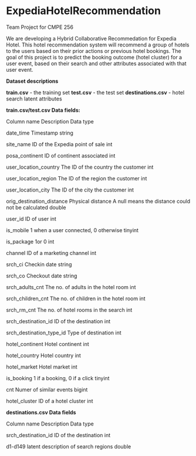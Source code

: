 # ExpediaHotelRecommendation
Team Project for CMPE 256

We are developing a Hybrid Collaborative Recommedation for Expedia Hotel. This hotel recommendation system will recommend a group of hotels to the users based on their prior actions or previous hotel bookings. The goal of this project is to predict the booking outcome (hotel cluster) for a user event, based on their search and other attributes associated with that user event. 

**Dataset descriptions**

**train.csv** - the training set
**test.csv** - the test set
**destinations.csv** - hotel search latent attributes

**train.csv/test.csv Data fields:**

Column name									Description															Data type

date_time										Timestamp																string

site_name										ID of the Expedia point of sale 				int

posa_continent							ID of continent associated 							int

user_location_country				The ID of the country the customer 			int

user_location_region				The ID of the region the customer 			int

user_location_city					The ID of the city the customer 				int

orig_destination_distance		Physical distance 											A null means the distance could not be calculated	double

user_id											ID of user															int

is_mobile										1 when a user connected, 0 otherwise		tinyint

is_package									1or 0																		int

channel											ID of a marketing channel								int

srch_ci											Checkin date														string

srch_co											Checkout date														string

srch_adults_cnt							The no. of adults in the hotel room			int

srch_children_cnt						The no. of children  in the hotel room	int

srch_rm_cnt									The no. of hotel rooms in the search		int

srch_destination_id					ID of the destination 									int

srch_destination_type_id		Type of destination											int

hotel_continent							Hotel continent													int

hotel_country								Hotel country														int

hotel_market								Hotel market														int

is_booking									1 if a booking, 0 if a click						tinyint

cnt													Numer of similar events 								bigint

hotel_cluster								ID of a hotel cluster										int

**destinations.csv Data fields**

Column name									Description															Data type

srch_destination_id					ID of the destination 									int

d1-d149											latent description of search regions		double

